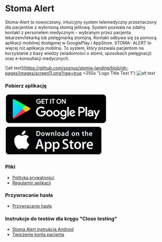 # Stoma Alert
Stoma-Alert to nowoczesny, intuicyjny system telemedyczny przeznaczony dla pacjentów z wyłonioną stomią jelitową.
System pozwala na zdalny kontakt z personelem medycznym - wybranym przez pacjenta lekarzem/lekarką lub pielęgniarką stomijną.
Kontakt odbywa się za pomocą aplikacji mobilnej dostępnej w GooglePlay i AppStore.
STOMA- ALERT to więcej niż aplikacja mobilna. To system, który pozwala pacjentom na korzystanie z bazy wiedzy (wiadomości o stomii, sposobach pielęgnacji) oraz e-konsultacji medycznych.

![alt text](https://github.com/sosnus/stomia-landing/blob/gh-pages/images/screen11.png?raw=true =250x "Logo Title Text 1")
![alt text](https://github.com/sosnus/stomia-landing/blob/gh-pages/images/screen11.png?raw=true)

### Pobierz aplikację
[![Google Play](https://github.com/sosnus/stomia-landing/blob/gh-pages/images/download-android.png?raw=true)](https://play.google.com/store?hl=pl&gl=US)
[![App Store](https://github.com/sosnus/stomia-landing/blob/gh-pages/images/download-ios.png?raw=true)](https://www.apple.com/pl/ios/app-store/)

### Pliki
* [Polityka prywatności](/documents/stompat/Stomia-polityka.pdf)
* [Regulamin aplikacji](/documents/stompat/Stomia-regulamin.pdf)

### Przywracanie hasła
* [Przywracanie hasła](/documents/pass-restore.md)

### Instrukcje do testów dla kręgu "Close testing"
* [Stoma Alert instrukcja Android](/documents/instrukcja-testy-android.pdf)
* [Tworzenie konta pacjenta](/documents/konto-pacjenta.pdf)
